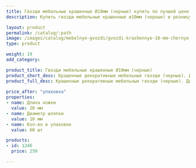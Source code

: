 ```yaml
---
title: Гвозди мебельные крашенные Ø10мм (черные) купить по лучшей цене с доставкой - Поролоныч
description: Купить гвозди мебельные крашенные ø10мм (черные) в розницу с доставкой по Москве в интернет-магазине Поролоныча.

layout: product
permalink: /catalog/:path
image: /images/catalog/mebelnye-gvozdi/gvozdi-krashennye-10-mm-chernye-01_1600w.jpg
type: product

weight: 19
add_category: 

product_title: Гвозди мебельные крашенные Ø10мм (черные)
product_short_desc: Крашенные декоративные мебельные гвозди (черные). Диаметр шляпки 10 мм, длина ножки 20 мм.
product_full_desc: Крашенные декоративные мебельные гвозди (черные). Диаметр шляпки 10 мм, длина ножки 20 мм.
        
price_after: "упаковка"
properties:
- name: Длина ножки
  value: 20 мм
- name: Диаметр шляпки
  value: 10 мм
- name: Кол-во в упаковке
  value: 60 шт

products:
- id: 1246
  price: 250

---
```

